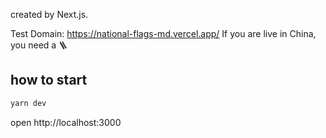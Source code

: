 created by Next.js.

Test Domain: https://national-flags-md.vercel.app/
If you are live in China, you need a 🪜

## how to start

```bash
yarn dev
```

open http://localhost:3000
